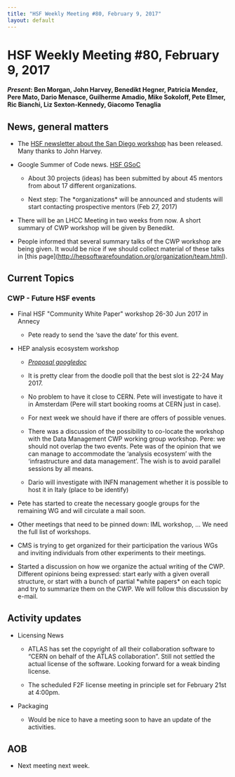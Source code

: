 ```yaml
---
title: "HSF Weekly Meeting #80, February 9, 2017"
layout: default
---
```


# HSF Weekly Meeting #80, February 9, 2017

#### *Present*: Ben Morgan, John Harvey, Benedikt Hegner, Patricia Mendez, Pere Mato, Dario Menasce, Guilherme Amadio, Mike Sokoloff, Pete Elmer, Ric Bianchi, Liz Sexton-Kennedy, Giacomo Tenaglia

## News, general matters

-   The [HSF newsletter about the San Diego workshop](http://hepsoftwarefoundation.org/newsletter/2017/02/01/CWPWorkshopSanDiego.html) has been released. Many thanks to John Harvey.

-   Google Summer of Code news. [HSF GSoC](http://hepsoftwarefoundation.org/gsoc/gsoc2017.html)

    -   About 30 projects (ideas) has been submitted by about 45 mentors from about 17 different organizations.

    -   Next step: The \*organizations\* will be announced and students will start contacting prospective mentors (Feb 27, 2017)

-   There will be an LHCC Meeting in two weeks from now. A short summary of CWP workshop will be given by Benedikt.

-   People informed that several summary talks of the CWP workshop are being given. It would be nice if we should collect material of these talks in \[this page\](http://hepsoftwarefoundation.org/organization/team.html).

## Current Topics

### CWP - Future HSF events

-   Final HSF "Community White Paper" workshop 26-30 Jun 2017 in Annecy

    -   Pete ready to send the ‘save the date’ for this event.

-   HEP analysis ecosystem workshop

    -   [*Proposal googledoc*](https://docs.google.com/document/d/1aAGCj_y9in_I-c9yYJ-XX3Qurf0PXH4tFoYmvuCY5tk/edit?usp=sharing)

    -   It is pretty clear from the doodle poll that the best slot is 22-24 May 2017.

    -   No problem to have it close to CERN. Pete will investigate to have it in Amsterdam (Pere will start booking rooms at CERN just in case).

    -   For next week we should have if there are offers of possible venues.

    -   There was a discussion of the possibility to co-locate the workshop with the Data Management CWP working group workshop. Pere: we should not overlap the two events. Pete was of the opinion that we can manage to accommodate the ‘analysis ecosystem’ with the ‘infrastructure and data management’. The wish is to avoid parallel sessions by all means.

    -   Dario will investigate with INFN management whether it is possible to host it in Italy (place to be identify)

-   Pete has started to create the necessary google groups for the remaining WG and will circulate a mail soon.

-   Other meetings that need to be pinned down: IML workshop, … We need the full list of workshops.

-   CMS is trying to get organized for their participation the various WGs and inviting individuals from other experiments to their meetings.

-   Started a discussion on how we organize the actual writing of the CWP. Different opinions being expressed: start early with a given overall structure, or start with a bunch of partial \*white papers\* on each topic and try to summarize them on the CWP. We will follow this discussion by e-mail.

## Activity updates

-   Licensing News

    -   ATLAS has set the copyright of all their collaboration software to “CERN on behalf of the ATLAS collaboration”. Still not settled the actual license of the software. Looking forward for a weak binding license.

    -   The scheduled F2F license meeting in principle set for February 21st at 4:00pm.

-   Packaging

    -   Would be nice to have a meeting soon to have an update of the activities.

## AOB

-   Next meeting next week.


